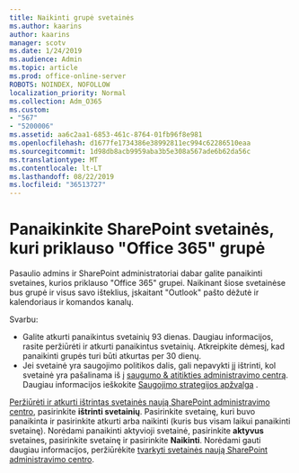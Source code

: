 ```yaml
---
title: Naikinti grupė svetainės
ms.author: kaarins
author: kaarins
manager: scotv
ms.date: 1/24/2019
ms.audience: Admin
ms.topic: article
ms.prod: office-online-server
ROBOTS: NOINDEX, NOFOLLOW
localization_priority: Normal
ms.collection: Adm_O365
ms.custom:
- "567"
- "5200006"
ms.assetid: aa6c2aa1-6853-461c-8764-01fb96f8e981
ms.openlocfilehash: d1677fe1734386e38992811ec994c62286510eaa
ms.sourcegitcommit: 1d98db8acb9959aba3b5e308a567ade6b62da56c
ms.translationtype: MT
ms.contentlocale: lt-LT
ms.lasthandoff: 08/22/2019
ms.locfileid: "36513727"
---
```

# <a name="delete-a-sharepoint-site-that-belongs-to-an-office-365-group"></a>Panaikinkite SharePoint svetainės, kuri priklauso "Office 365" grupė

Pasaulio admins ir SharePoint administratoriai dabar galite panaikinti svetaines, kurios priklauso "Office 365" grupei. Naikinant šiose svetainėse bus grupė ir visus savo išteklius, įskaitant "Outlook" pašto dėžutė ir kalendoriaus ir komandos kanalų.
  
Svarbu:

- Galite atkurti panaikintus svetainių 93 dienas. Daugiau informacijos, rasite peržiūrėti ir atkurti panaikintus svetainių. Atkreipkite dėmesį, kad panaikinti grupės turi būti atkurtas per 30 dienų.
- Jei svetainė yra saugojimo politikos dalis, gali nepavykti jį ištrinti, kol svetainė yra pašalinama iš į [saugumo &amp; atitikties administravimo centrą](https://protection.office.com/?rfr=AdminCenter#/retention). Daugiau informacijos ieškokite [Saugojimo strategijos apžvalga](https://docs.microsoft.com/office365/securitycompliance/retention-policies#content-in-onedrive-accounts-and-sharepoint-sites) .
  
[Peržiūrėti ir atkurti ištrintas svetainės naują SharePoint administravimo centro](https://docs.microsoft.com/sharepoint/view-and-restore-deleted-sites-in-new-admin-center), pasirinkite **ištrinti svetainių**. Pasirinkite svetainę, kuri buvo panaikinta ir pasirinkite atkurti arba naikinti (kuris bus visam laikui panaikinti svetainę). Norėdami panaikinti aktyvioji svetainė, pasirinkite **aktyvus** svetaines, pasirinkite svetainę ir pasirinkite **Naikinti**. Norėdami gauti daugiau informacijos, peržiūrėkite [tvarkyti svetainės naują SharePoint administravimo centro](https://docs.microsoft.com/sharepoint/manage-sites-in-new-admin-center).
  